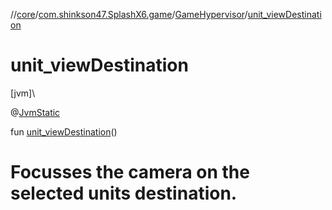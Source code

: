 //[core](../../../index.md)/[com.shinkson47.SplashX6.game](../index.md)/[GameHypervisor](index.md)/[unit_viewDestination](unit_view-destination.md)

# unit_viewDestination

[jvm]\

@[JvmStatic](https://kotlinlang.org/api/latest/jvm/stdlib/kotlin.jvm/-jvm-static/index.html)

fun [unit_viewDestination](unit_view-destination.md)()

# Focusses the camera on the selected units destination.
